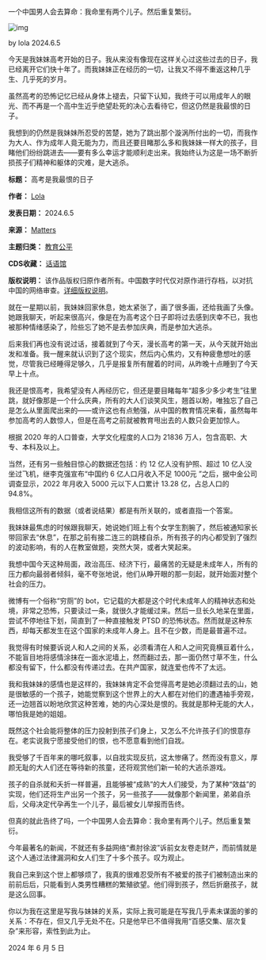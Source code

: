 一个中国男人会去算命：我命里有两个儿子。然后重复繁衍。


![img](https://chinadigitaltimes.net/chinese/files/2024/06/post-708752-666537c38213b.png)


by lola 2024.6.5


今天是我妹妹高考开始的日子。我从来没有像现在这样关心过这些过去的日子，我已经离开它们快十年了。而我妹妹正在经历的一切，让我又不得不重返这种几乎生、几乎死的岁月。


虽然高考的恐怖记忆已经从身体上褪去，只留下认知，我终于可以用成年人的眼光、而不再是一个高中生近乎绝望赴死的决心去看待它，但这仍然是我最恨的日子。


我想到的仍然是我妹妹所忍受的苦楚，她为了跳出那个漩涡所付出的一切，而我作为大人、作为成年人竟无能为力，而且还要目睹那么多和我妹妹一样大的孩子，目睹他们纷纷跳进去——要有多么幸运才能顺利走出来。我始终认为这是一场不断折损孩子们精神和躯体的灾难，是大逃杀。




**标题：** 高考是我最恨的日子  

**作者：** [Lola](https://chinadigitaltimes.net/space/Matters)  

**发表日期：** 2024.6.5  

**来源：** [Matters](https://matters.town/a/0cuwohxcm60f)  

**主题归类：** [教育公平](https://chinadigitaltimes.net/space/教育公平)  

**CDS收藏：** [话语馆](https://chinadigitaltimes.net/space/%E8%AF%9D%E8%AF%AD%E9%A6%86)  

**版权说明：** 该作品版权归原作者所有。中国数字时代仅对原作进行存档，以对抗中国的网络审查。[详细版权说明](https://chinadigitaltimes.net/chinese/copyright)。


就在一星期以前，我妹妹回家休息，她太紧张了，画了很多画，还给我画了头像。她跟我聊天，听起来很高兴，像是在为高考这个日子即将过去感到庆幸不已，我也被那种情绪感染了，险些忘了她不是去参加庆典，而是参加大逃杀。


后来我们再也没有说过话，接着就到了今天，漫长高考的第一天，从今天就开始出发和准备。我一醒来就认识到了这个现实，然后内心焦灼，又有种疲惫想吐的感觉，尽管我已经睡得足够久，几乎是报复所有醒着的时间，从昨晚十点睡到了今天早上十点。


我还是恨高考，我希望没有人再经历它，但还是要目睹每年“超多少多少考生”往里跳，就好像那是一个什么庆典，所有的大人们谈笑风生，翘首以盼，唯独忘了自己是怎么从里面爬出来的——或许这也有点勉强，从中国的教育情况来看，虽然每年参加高考的人数惊人，但是在高考之前就被教育甩出去的人数只会更加惊人。


根据 2020 年的人口普查，大学文化程度的人口为 21836 万人，包含高职、大专、本科及以上。


当然，还有另一些触目惊心的数据还包括：约 12 亿人没有护照、超过 10 亿人没坐过飞机，继李克强宣布“中国约 6 亿人口月收入不足 1000元 ”之后，据中金公司调查显示，2022 年月收入 5000 元以下人口累计 13.28 亿，占总人口的 94.8%。


我相信这所有的数据（或者说结果）都是有所关联的，或者直指一个答案。


我妹妹最焦虑的时候跟我聊天，她说她们班上有个女学生割腕了，然后被通知家长带回家去“休息”，在那之前有接二连三的跳楼自杀，所有孩子的内心都受到了强烈的波动影响，有的人在教室做题，突然大哭，或者大笑起来。


我想中国今天这种局面，政治高压、经济下行，最痛苦的无疑是未成年人，所有的压力都向最弱者倾斜，毫不夸张地说，他们从睁开眼的那一刻起，就开始面对整个社会的压力。


微博有一个俗称“穷厕”的 bot，它记载的大都是这个时代未成年人的精神状态和处境，非常之恐怖，只要读过一条，就很久才能缓过来。然后一旦长久地呆在里面，尝试不停地往下划，简直到了一种直接触发 PTSD 的恐怖状态。然而就是这种东西，却每天都发生在这个国家的未成年人身上。且不在少数，而是最普遍不过。


我觉得有时候要诉说人和人之间的关系，必须看清在人和人之间究竟横亘着什么，不能盲目地将感情涂抹在一面水泥墙上，然而翻过去，那一面仍然寸草不生，什么都没有留下，什么都没有传递过去。在共产国家，就连爱也传不了太远。


我和我妹妹的感情也是这样的，我妹妹肯定不会觉得高考是她必须翻过去的山，她是很敏感的一个孩子，她能觉察到这个世界上的大人都在对他们的遭遇袖手旁观，还一边翘首以盼地欣赏这种苦难，她的内心深处是恨的。我就是那种无能的大人，哪怕我是她的姐姐。


既然这个社会能将整体的压力投射到孩子们身上，又怎么不允许孩子们的恨意存在。老实说我宁愿接受他们的恨，也不愿意看到他们自戕。


我受够了千百年来的哪吒叙事，以自戕实现反抗，这太惨痛了。然而没有意义，厚颜无耻的大人们还在等待新的孩童，还将观赏他们新一轮的大逃杀游戏。


孩子的自杀就和夭折一样普遍，且能够被“成熟”的大人们接受，为了某种“效益”的实现，他们还将生产出另一个孩子，另一些孩子——就像那个新闻里，弟弟自杀后，父母决定代孕再生一个儿子，最后被女儿举报而告终。


但真的就此告终了吗，一个中国男人会去算命：我命里有两个儿子。然后重复繁衍。


今年最著名的新闻，不就还有多益网络“煮肘徐波”诉前女友卷走财产，而前情就是这个人通过法律漏洞和女人们生了十多个孩子。叹为观止。


我自己来到这个世上都够烦了，我真的很难忍受所有不被爱的孩子们被制造出来的前前后后，只能看到人类男性糟糕的繁殖欲望。他们得到孩子，然后折磨孩子，就是这么回事。


你以为我在这里是写我与妹妹的关系，实际上我可能是在写我几乎素未谋面的爹的关系：不存在，但又几乎无处不在。只是他早已不值得我用“百感交集、层次复杂”来形容，索性到此为止。


2024 年 6 月 5 日

